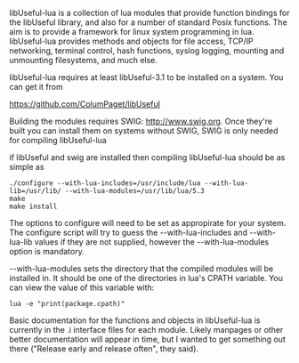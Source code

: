 libUseful-lua is a collection of lua modules that provide function bindings for the libUseful library, and also for a number of standard Posix functions. The aim is to provide a framework for linux system programming in lua. libUseful-lua provides methods and objects for file access, TCP/IP networking, terminal control, hash functions, syslog logging,  mounting and unmounting filesystems, and much else. 

libUseful-lua requires at least libUseful-3.1 to be installed on a system. You can get it from

https://github.com/ColumPaget/libUseful

Building the modules requires SWIG: http://www.swig.org. Once they're built you can install them on systems without SWIG, SWIG is only needed for compiling libUseful-lua


if libUseful and swig are installed then compiling libUseful-lua should be as simple as

	./configure --with-lua-includes=/usr/include/lua --with-lua-lib=/usr/lib/ --with-lua-modules=/usr/lib/lua/5.3
	make 
	make install


The options to configure will need to be set as appropirate for your system. The configure script will try to guess the --with-lua-includes and --with-lua-lib values if they are not supplied, however the --with-lua-modules option is mandatory.

--with-lua-modules sets the directory that the compiled modules will be installed in. It should be one of the directories in lua's CPATH variable. You can view the value of this variable with:

	lua -e "print(package.cpath)"

Basic documentation for the functions and objects in libUseful-lua is currently in the .i interface files for each module. Likely manpages or other better documentation will appear in time, but I wanted to get something out there ("Release early and release often", they said).


